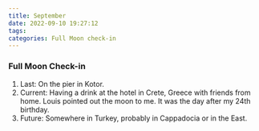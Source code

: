 ```yaml
---
title: September
date: 2022-09-10 19:27:12
tags:
categories: Full Moon check-in
---
```

### Full Moon Check-in

1. Last: On the pier in Kotor.
2. Current: Having a drink at the hotel in Crete, Greece with friends from home. Louis pointed out the moon to me. It was the day after my 24th birthday.
3. Future: Somewhere in Turkey, probably in Cappadocia or in the East.